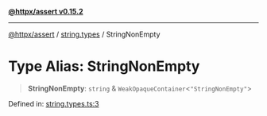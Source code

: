 [**@httpx/assert v0.15.2**](../../README.md)

***

[@httpx/assert](../../README.md) / [string.types](../README.md) / StringNonEmpty

# Type Alias: StringNonEmpty

> **StringNonEmpty**: `string` & `WeakOpaqueContainer`\<`"StringNonEmpty"`\>

Defined in: [string.types.ts:3](https://github.com/belgattitude/httpx/blob/d975bb2c60098569db690fb567053dfa3514ae29/packages/assert/src/string.types.ts#L3)
